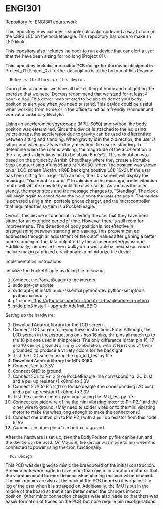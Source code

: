 # ENGI301
Repository for ENGI301 coursework

This repository now includes a simple calculator code and a way to turn on the USR3 LED on the pocketbeagle.
This repository has code to make an LED blink.

This repository also includes the code to run a device that can alert a user that the have been sitting for too long (Project_01).

This repository includes a possible PCB design for the device designed in Project_01 (Project_02) further description is at the bottom of this Readme.    
      
      Below is the Story for this device.
During this pandemic, we have all been sitting at home and not getting the exercise that we need. Doctors recommend that we stand for at least 4 hours a day. This device was created to be able to detect your body position to alert you when you need to stand. This device could be useful when working from home or in the office to act as a friendly reminder and combat a sedentary lifestyle.

Using an accelerometer/gyroscope (MPU-6050) and python, the body position was determined. Since the device is attached to the leg using velcro straps, the acceleration due to gravity can be used to differentiate between sitting and standing. When gravity is in the z-direction, the user is sitting and when gravity is in the y-direction, the user is standing.  To determine when the user is walking, the magnitude of the acceleration in the x, y, and z-directions had to be above 6 m/s^2. This calculation was based on the project by Ashish Choudhary where they create a Portable Step Counter using ATtiny85 and MPU6050. When The position was shown on an LCD screen (Adafruit RGB backlight positive LCD 16x2). If the user has been sitting for longer than an hour, the LCD screen will display the message, "You need to stand!!!" In addition to the message, a mini vibration motor will vibrate repeatedly until the user stands. As soon as the user stands, the motor stops and the message changes to, "Standing". The clock will begin again to count down the hour once the user sits again. The device is powered using a mini portable phone charger, and the microcontroller that regulates this system is a PocketBeagle. 

Overall, this device is functional in alerting the user that they have been sitting for an extended period of time. However, there is still room for improvements. The detection of body position is not effective in distinguishing between standing and walking. This problem can be addressed through an adjustment of the cutoff values after gaining a better understanding of the data outputted by the accelerometer/gyroscope. Additionally, the device is very bulky for a wearable so next steps would include making a printed circuit board to miniaturize the device.


Implementation instructions:

Initialize the PocketBeagle by doing the following:
1.  Connect the PocketBeagle to the internet
2. sudo apt-get update
3. sudo apt-get install build-essential python-dev python-setuptools python-smbus -y
4. git clone https://github.com/adafruit/adafruit-beaglebone-io-python
5. sudo pip3 install --upgrade Adafruit_BBIO

Setting up the hardware:
1. Download Adafruit library for the LCD screen
2. Connect LCD screen following these instructions 
   Note: Although, the LCD screen in the instructions only has 16 pins, the pins all match up to the 18 pin one used in this project. The only difference is that pin 16, 17, and 18 can be grounded in any combination, with at least one of them grounded, to produce a variety colors for the backlight.
3. Test the LCD screen using the rgb_lcd_test.py file
4. Download Adafruit library for MPU6050 
5. Connect Vcc to 3.3V
6. Connect GND to ground
7. Connect SCL to Pin 2_9 on PocketBeagle (the corresponding I2C bus) and a pull up resistor (1 kOhm) to 3.3V
8. Connect SDA to Pin 2_11 on Pocketbeagle (the corresponding I2C bus) and a pull up resistor (1 kOhm) to 3.3V
9. Test the accelerometer/gyroscope using the IMU_test.py file
10. Connect one side wire of the the mini vibrating motor to Pin P2_1 and the other wire to ground. (May need to solder wires on to the mini vibrating motor to make the wires long enough to make the connections.)
11. Connect one button pin to Pin P2_1 with a pull up resistor from this node to 5V.
12. Connect the other pin of the button to ground.

After the hardware is set up, then the BodyPosition.py file can be run and the device can be used. On Cloud 9, the device was made to run when it is connected to power using the cron functionality. 


      PCB Design
This PCB was designed to mimic the breadboard of the initial construction. Amendments were made to have more than one mini vibration motor so that the vibration could be more intense when alerting the user when to stand. The mini motors are also at the back of the PCB board so it is against the leg of the user when it is strapped on. Additionally, the IMU is put in the middle of the board so that it can better detect the changes in body position. Other minor connection changes were also made so that there was easier formation of traces on the PCB, but none require pin recofigurations.
